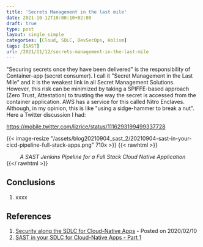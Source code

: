 ```yaml
---
title: 'Secrets Management in the last mile'
date: 2021-10-12T10:00:10+02:00
draft: true
type: post
layout: single_simple
categories: [Cloud, SDLC, DevSecOps, Holism]
tags: [SAST]
url: /2021/11/12/secrets-management-in-the-last-mile
---
```


"Securing secrets once they have been delivered" is the responsibility of Container-app (secret consumer). I call it "Secret Management in the Last Mile" and it is the weakest link in all Secret Management Solutions. However, this risk can be minimized by taking a SPIFFE-based approach (Zero Trust, Attestation) to trusting the way the secret is accessed from the container application. 
AWS has a service for this called Nitro Enclaves. Although, in my opinion, this is like "using a sidge-hammer to break a nut". 
Here a Twitter discussion I had: 

https://mobile.twitter.com/lizrice/status/1116293199499337728

{{< image-resize "/assets/blog20210904_sast_2/20210904-sast-in-your-cicd-pipeline-full-stack-apps.png" 710x >}}
{{< rawhtml >}}
<i><center>A SAST Jenkins Pipeline for a Full Stack Cloud Native Application</center></i>
{{</ rawhtml >}}

<!--more--> 

## Conclusions

1. xxxx

## References

1. [Security along the SDLC for Cloud-Native Apps](/2020/02/10/security-along-the-container-based-sdlc/#oss-sec-list) - Posted on 2020/02/10
2. [SAST in your SDLC for Cloud-Native Apps - Part 1](/2021/07/06/sast-in-sdlc-for-cloud-native-apps/)
